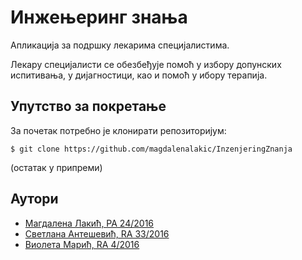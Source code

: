# Инжењеринг знања

Апликација за подршку лекарима специјалистима.

Лекару специјалисти се обезбеђује помоћ у избору допунских испитивања, у дијагностици, као и помоћ у ибору терапија.

## Упутство за покретање

За почетак потребно је клонирати репозиторијум:
```
$ git clone https://github.com/magdalenalakic/InzenjeringZnanja
```
(остатак у припреми)

## Аутори

* [Магдалена Лакић, РА 24/2016](https://github.com/magdalenalakic)
* [Светлана Антешевић, RA 33/2016](https://github.com/SvetlanaAnt)
* [Виолета Марић, RA 4/2016](https://github.com/violetamaric)




